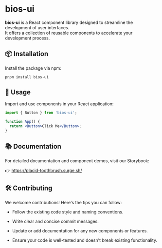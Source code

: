 # bios-ui

**bios-ui** is a React component library designed to streamline the development of user interfaces.  
It offers a collection of reusable components to accelerate your development process.

## 📦 Installation

Install the package via npm:

```bash
pnpm install bios-ui
```

## 🚀 Usage

Import and use components in your React application:

```jsx
import { Button } from 'bios-ui';

function App() {
  return <Button>Click Me</Button>;
}
```

## 📚 Documentation

For detailed documentation and component demos, visit our Storybook:

👉 https://placid-toothbrush.surge.sh/

## 🛠️ Contributing

We welcome contributions! Here's the tips you can follow:

- Follow the existing code style and naming conventions.

- Write clear and concise commit messages.

- Update or add documentation for any new components or features.

- Ensure your code is well-tested and doesn't break existing functionality.
